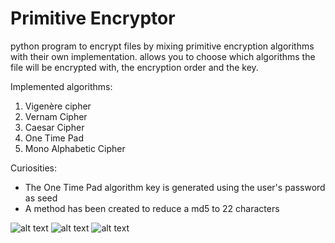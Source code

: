 # Primitive Encryptor
python program to encrypt files by mixing primitive encryption algorithms with their own implementation. allows you to choose which algorithms the file will be encrypted with, the encryption order and the key.

Implemented algorithms:
1. Vigenère cipher
2. Vernam Cipher
3. Caesar Cipher
4. One Time Pad
5. Mono Alphabetic Cipher

Curiosities:
* The One Time Pad algorithm key is generated using the user's password as seed
* A method has been created to reduce a md5 to 22 characters

![alt text](https://gearlo.000webhostapp.com/Encryptor/screenshots/cry_01.png "")
![alt text](https://gearlo.000webhostapp.com/Encryptor/screenshots/cry_05.png "")
![alt text](https://gearlo.000webhostapp.com/Encryptor/screenshots/cry_04.png "")

